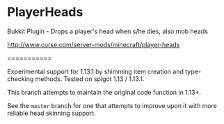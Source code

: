PlayerHeads
===========

Bukkit Plugin - Drops a player's head when s/he dies, also mob heads

http://www.curse.com/server-mods/minecraft/player-heads

===========

Experimental support for 1.13.1 by shimming item creation and type-checking methods. Tested on spigot 1.13 / 1.13.1.

This branch attempts to maintain the original code function in 1.13+.

See the `master` branch for one that attempts to improve upon it with more reliable head skinning support.
